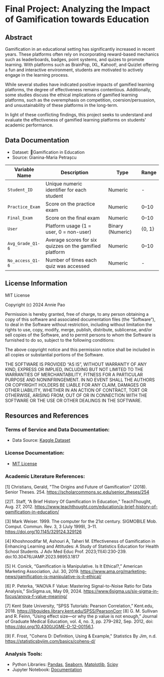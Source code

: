 # Final Project: Analyzing the Impact of Gamification towards Education

## Abstract
Gamification in an educational setting has significantly increased in recent years. These platforms often rely on incorporating reward-based mechanics such as leaderboards, badges, point systems, and quizes to promote learning. With platforms such as BrainPop, IXL, Kahoot!, and Quizlet offering a fun and interactive environment, students are motivated to actively engage in the learning process.

While several studies have indicated positive impacts of gamified learning platforms, the degree of effectiveness remains contentious. Additionally, some studies discuss the ethical implications of gamified learning platforms, such as the overemphasis on competition, coersion/persuasion, and unsustainability of these platforms in the long-term.

In light of these conflicting findings, this project seeks to understand and evaluate the effectiveness of gamified learning platforms on students' academic performance.

## Data Documentation
- Dataset: 🏅Gamification in Education
- Source: Gianina-Maria Petrașcu
  
| **Variable Name**    | **Description**                                              | **Type**          | **Range**         |  
|----------------------|--------------------------------------------------------------|-------------------|-------------------|  
| `Student_ID`          | Unique numeric identifier for each student                   | Numeric           | -                 |  
| `Practice_Exam`       | Score on the practice exam                                   | Numeric           | 0–10              |  
| `Final_Exam`          | Score on the final exam                                      | Numeric           | 0–10              |  
| `User`                | Platform usage (1 = user, 0 = non-user)                      | Binary (Numeric)  | {0, 1}            |  
| `Avg_Grade_Q1-6`      | Average scores for six quizzes on the gamified platform      | Numeric           | 0–10              |  
| `No_access_Q1-6`      | Number of times each quiz was accessed                       | Numeric           | -                 |  


## License Information
MIT License

Copyright (c) 2024 Annie Pao

Permission is hereby granted, free of charge, to any person obtaining a copy of this
software and associated documentation files (the “Software”), to deal in the 
Software without restriction, including without limitation the rights to use, copy, 
modify, merge, publish, distribute, sublicense, and/or sell copies of the Software, 
and to permit persons to whom the Software is furnished to do so, subject to the 
following conditions:

The above copyright notice and this permission notice shall be included in all 
copies or substantial portions of the Software.

THE SOFTWARE IS PROVIDED “AS IS”, WITHOUT WARRANTY OF ANY KIND, 
EXPRESS OR IMPLIED, INCLUDING BUT NOT LIMITED TO THE WARRANTIES OF 
MERCHANTABILITY, FITNESS FOR A PARTICULAR PURPOSE AND 
NONINFRINGEMENT. IN NO EVENT SHALL THE AUTHORS OR COPYRIGHT 
HOLDERS BE LIABLE FOR ANY CLAIM, DAMAGES OR OTHER LIABILITY, 
WHETHER IN AN ACTION OF CONTRACT, TORT OR OTHERWISE, ARISING 
FROM, OUT OF OR IN CONNECTION WITH THE SOFTWARE OR THE USE OR 
OTHER DEALINGS IN THE SOFTWARE.

## Resources and References
### Terms of Service and Data Documentation:
- Data Source: [Kaggle Dataset](https://www.kaggle.com/datasets/gianinamariapetrascu/gamification-students-grades?resource=download&select=Students_gamification_grades.csv)

### License Documentation:
- [MIT License](https://opensource.org/license/mit)

### Academic Literature References:
[1] Christians, Gerald, "The Origins and Future of Gamification" (2018). Senior Theses. 254. 
https://scholarcommons.sc.edu/senior_theses/254 

[2]T. Staff, “A Brief History Of Gamification In Education,” TeachThought, Aug. 27, 2012. https://www.teachthought.com/education/a-brief-history-of-gamification-in-education/ 

[3] Mark Weiser. 1999. The computer for the 21st century. SIGMOBILE Mob. Comput. Commun. Rev. 3, 3 (July 1999), 3–11. https://doi.org/10.1145/329124.329126

[4] Khoshnoodifar M, Ashouri A, Taheri M. Effectiveness of Gamification in Enhancing Learning and Attitudes: A Study of Statistics Education for Health School Students. J Adv Med Educ Prof. 2023;11(4):230-239. doi:10.30476/JAMP.2023.98953.1817

[5] H. Conick, “Gamification is Manipulative. Is It Ethical?,” American Marketing Association, Jul. 30, 2019. https://www.ama.org/marketing-news/gamification-is-manipulative-is-it-ethical/ 

[6] P. Peterka, “ANOVA F Value: Mastering Signal-to-Noise Ratio for Data Analysis,” SixSigma.us, May 09, 2024. https://www.6sigma.us/six-sigma-in-focus/anova-f-value-meaning/

[7] Kent State University, “SPSS Tutorials: Pearson Correlation,” Kent.edu, 2018. https://libguides.library.kent.edu/SPSS/PearsonCorr
‌
[8] G. M. Sullivan and R. Feinn, “Using effect size—or why the p value is not enough,” Journal of Graduate Medical Education, vol. 4, no. 3, pp. 279–282, Sep. 2012, doi: https://doi.org/10.4300/JGME-D-12-00156.1.

‌[9] F. Frost, "Cohens D: Definition, Using & Example," Statistics By Jim, n.d. https://statisticsbyjim.com/basics/cohens-d/

### Analysis Tools:
- Python Libraries: [Pandas](https://pandas.pydata.org/), [Seaborn](https://seaborn.pydata.org/), [Matplotlib](https://matplotlib.org/), [Scipy](https://scipy.org/)
- Jupyter Notebook: [Documentation](https://docs.jupyter.org/en/latest/)